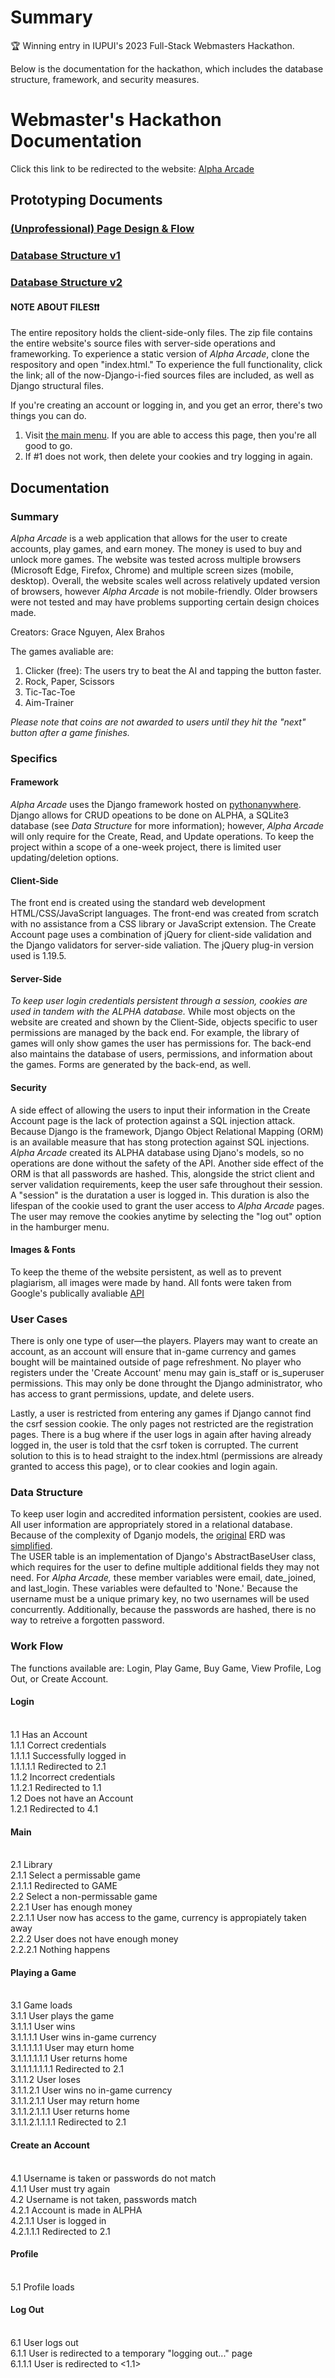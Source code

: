 # Summary
:trophy: Winning entry in IUPUI's 2023 Full-Stack Webmasters Hackathon. 

Below is the documentation for the hackathon, which includes the database structure, framework, and security measures.

# Webmaster's Hackathon Documentation
Click this link to be redirected to the website: [Alpha Arcade](https://alphahackathon.pythonanywhere.com/mysite/alpha/templates/registration/login.html)

## Prototyping Documents
### [(Unprofessional) Page Design & Flow](https://indiana-my.sharepoint.com/:p:/g/personal/gtnguyen_iu_edu/EXiy6fiQHO5Kk-9V8cNp_3sBMFEhdBp_koodIPwh8Hpe1A?e=6vHVMn)
### [Database Structure v1](https://github.com/alexbrahos/Webmaster_Hackathon/blob/main/erd.jpg)
### [Database Structure v2](https://github.com/alexbrahos/Webmaster_Hackathon/blob/main/erd_updated.png)
#### NOTE ABOUT FILES❗️❗️
The entire repository holds the client-side-only files. The zip file contains the entire website's source files with server-side operations and frameworking.
To experience a static version of *Alpha Arcade*, clone the respository and open "index.html." To experience the full functionality, click the link; all of the now-Django-i-fied sources files are included, as well as Django structural files. 



If you're creating an account or logging in, and you get an error, there's two things you can do. 
1. Visit [the main menu](https://alphahackathon.pythonanywhere.com/mysite/alpha/templates/index.html). If you are able to access this page, then you're all good to go. 
2. If #1 does not work, then delete your cookies and try logging in again. 

## Documentation 
### Summary
*Alpha Arcade* is a web application that allows for the user to create accounts, play games, and earn money. The money is used to buy and unlock more games. The website was tested across multiple browsers (Microsoft Edge, Firefox, Chrome) and multiple screen sizes (mobile, desktop). Overall, the website scales well across relatively updated version of browsers, however *Alpha Arcade* is not mobile-friendly. Older browsers were not tested and may have problems supporting certain design choices made. 

Creators: Grace Nguyen, Alex Brahos

The games avaliable are:
1. Clicker (free): The users try to beat the AI and tapping the button faster.
2. Rock, Paper, Scissors
3. Tic-Tac-Toe
4. Aim-Trainer 

_Please note that coins are not awarded to users until they hit the "next" button after a game finishes._

###  Specifics
#### Framework
*Alpha Arcade* uses the Django framework hosted on [pythonanywhere](https://www.pythonanywhere.com/). Django allows for CRUD opeations to be done on ALPHA, a SQLite3 database (see *Data Structure* for more information); however, *Alpha Arcade* will only require for the Create, Read, and Update operations. To keep the project within a scope of a one-week project, there is limited user updating/deletion options.
#### Client-Side
The front end is created using the standard web development HTML/CSS/JavaScript languages. The front-end was created from scratch with no assistance from a CSS library or JavaScript extension. The Create Account page uses  a combination of jQuery for client-side validation and the Django validators for server-side valiation. 
The jQuery plug-in version used is 1.19.5.
#### Server-Side
*To keep user login credentials persistent through a session, cookies are used in tandem with the ALPHA database.* While most objects on the website are created and shown by the Client-Side, objects specific to user permissions are managed by the back end. For example, the library of games will only show games the user has permissions for. The back-end also maintains the database of users, permissions, and information about the games. Forms are generated by the back-end, as well. 
#### Security
A side effect of allowing the users to input their information in the Create Account page is the lack of protection against a SQL injection attack. Because Django is the framework, Django Object Relational Mapping (ORM) is an available measure that has stong protection against SQL injections. *Alpha Arcade* created its ALPHA database using Djano's models, so no operations are done without the safety of the API. 
Another side effect of the ORM is that all passwords are hashed. This, alongside the strict client and server validation requirements, keep the user safe throughout their session. A "session" is the duratation a user is logged in. This duration is also the lifespan of the cookie used to grant the user access to *Alpha Arcade* pages. The user may remove the cookies anytime by selecting the "log out" option in the hamburger menu.
#### Images & Fonts
To keep the theme of the website persistent, as well as to prevent plagiarism, all images were made by hand. All fonts were taken from Google's publically avaliable [API](https://developers.google.com/fonts)
<br>
### User Cases
There is only one type of user—the players. Players may want to create an account, as an account will ensure that in-game currency and games bought will be maintained outside of page refreshment. No player who registers under the 'Create Account' menu may gain is_staff or is_superuser permissions. This may only be done throught the Django administrator, who has access to grant permissions, update, and delete users.

Lastly, a user is restricted from entering any games if Django cannot find the csrf session cookie. The only pages not restricted are the registration pages. There is a bug where if the user logs in again after having already logged in, the user is told that the csrf token is corrupted. The current solution to this is to head straight to the index.html (permissions are already granted to access this page), or to clear cookies and login again.

### Data Structure
To keep user login and accredited information persistent, cookies are used. All user information are appropriately stored in a relational database. Because of the complexity of Dganjo models, the [original](https://github.com/alexbrahos/Webmaster_Hackathon/blob/main/erd.jpg) ERD was [simplified](https://github.com/alexbrahos/Webmaster_Hackathon/blob/main/erd_updated.png).
<br>
The USER table is an implementation of Django's AbstractBaseUser class, which requires for the user to define multiple additional fields they may not need. For *Alpha Arcade,* these member variables were email, date_joined, and last_login. These variables were defaulted to 'None.' Because the username must be a unique primary key, no two usernames will be used concurrently. Additionally, because the passwords are hashed, there is no way to retreive a forgotten password. 
### Work Flow
The functions available are: Login, Play Game, Buy Game, View Profile, Log Out, or Create Account.
#### Login 
<br>1.1 Has an Account
<br>1.1.1 Correct credentials 
<br>1.1.1.1 Successfully logged in
<br>1.1.1.1.1 Redirected to 2.1
<br>1.1.2 Incorrect credentials 
<br>1.1.2.1 Redirected to 1.1
<br>1.2 Does not have an Account
<br>1.2.1 Redirected to 4.1
#### Main
<br>2.1 Library
<br>2.1.1 Select a permissable game
<br>2.1.1.1 Redirected to GAME
<br>2.2 Select a non-permissable game
<br>2.2.1 User has enough money
<br>2.2.1.1 User now has access to the game, currency is appropiately taken away
<br>2.2.2 User does not have enough money
<br>2.2.2.1 Nothing happens
#### Playing a Game 
<br>3.1 Game loads 
<br>3.1.1 User plays the game 
<br>3.1.1.1 User wins
<br>3.1.1.1.1 User wins in-game currency 
<br>3.1.1.1.1.1 User may eturn home
<br>3.1.1.1.1.1.1 User returns home
<br>3.1.1.1.1.1.1.1 Redirected to 2.1
<br>3.1.1.2 User loses
<br>3.1.1.2.1 User wins no in-game currency
<br>3.1.1.2.1.1 User may return home 
<br>3.1.1.2.1.1.1 User returns home
<br>3.1.1.2.1.1.1.1 Redirected to 2.1
#### Create an Account
<br>4.1 Username is taken or passwords do not match
<br>4.1.1 User must try again
<br>4.2 Username is not taken, passwords match
<br>4.2.1 Account is made in ALPHA
<br>4.2.1.1 User is logged in
<br>4.2.1.1.1 Redirected to 2.1
#### Profile 
<br>5.1 Profile loads
#### Log Out
<br>6.1 User logs out
<br>6.1.1 User is redirected to a temporary "logging out..." page
<br>6.1.1.1 User is redirected to <1.1>

